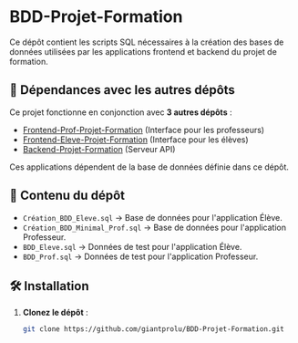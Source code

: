 # BDD-Projet-Formation

Ce dépôt contient les scripts SQL nécessaires à la création des bases de données utilisées par les applications frontend et backend du projet de formation.

## 🚀 Dépendances avec les autres dépôts

Ce projet fonctionne en conjonction avec **3 autres dépôts** :

- [Frontend-Prof-Projet-Formation](https://github.com/giantprolu/Frontend-Prof-Projet-Formation) (Interface pour les professeurs)
- [Frontend-Eleve-Projet-Formation](https://github.com/giantprolu/Frontend-Eleve-Projet-Formation) (Interface pour les élèves)
- [Backend-Projet-Formation](https://github.com/giantprolu/Backend-Projet-Formation) (Serveur API)

Ces applications dépendent de la base de données définie dans ce dépôt.

## 📂 Contenu du dépôt

- `Création_BDD_Eleve.sql` → Base de données pour l'application Élève.
- `Création_BDD_Minimal_Prof.sql` → Base de données pour l'application Professeur.
- `BDD_Eleve.sql` → Données de test pour l'application Élève.
- `BDD_Prof.sql` → Données de test pour l'application Professeur.

## 🛠️ Installation

1. **Clonez le dépôt** :
   ```bash
   git clone https://github.com/giantprolu/BDD-Projet-Formation.git
